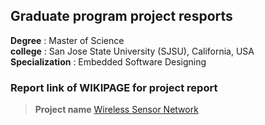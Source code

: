 ## Graduate program project resports
  
**Degree**         : Master of Science  
**college**        : San Jose State University (SJSU), California, USA  
**Specialization** : Embedded Software Designing  
  
### Report link of WIKIPAGE for project report  
  
  >**Project name** [Wireless Sensor Network](http://socialledge.com/sjsu/index.php/F18:_Wireless_sensor_network)  

